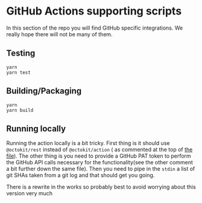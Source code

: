 # GitHub Actions supporting scripts

In this section of the repo you will find GitHub specific integrations. We really hope there will not be many of them.

## Testing

```
yarn
yarn test
```

## Building/Packaging

```
yarn
yarn build
```

## Running locally

Running the action locally is a bit tricky. First thing is it should use `@octokit/rest` instead of `@octokit/action` (
as commented at the top of [the file](./main.ts)). The other thing is you need to provide a GitHub PAT token to perform
the GitHub API calls necessary for the functionality(see the other comment a bit further down the same file). Then you
need to pipe in the `stdin` a list of git SHAs taken from a git log and that should get you going.

There is a rewrite in the works so probably best to avoid worrying about this version very much
